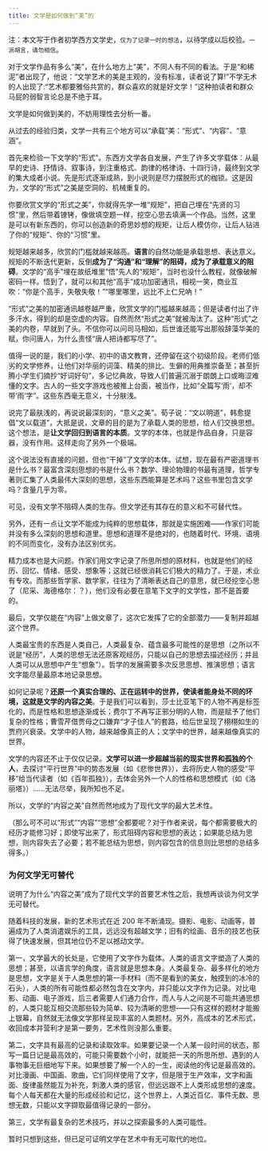```yaml
---
title: 文学是如何做到“美”的
---
```


注：本文写于作者初学西方文学史，`仅为了记录一时的想法`，以待学成以后校验。`一派胡言，请勿相信`。

对于文学作品有多么“美”，在什么地方上“美”，不同人有不同的看法。于是“和稀泥”者出现了，他说：“文学艺术的美是主观的，没有标准，读者说了算!”不学无术的人出现了:“艺术都要雅俗共赏的，群众喜欢的就是好文学！”这种拍读者和群众马屁的弱智言论总是不绝于耳。

文学是如何做到美的，不妨用理性去分析一番。

从过去的经验归类，文学一共有三个地方可以“承载”美：“形式”、“内容”、“意涵”。

首先来检验一下文学的“形式”。东西方文学各自发展，产生了许多文学载体：从最早的史诗、抒情诗、叙事诗，到注重格式、韵律的格律诗、十四行诗，最终到文学的集大成者小说。先是形式逐渐成熟，到小说则是尽力摆脱形式的枷锁。这是因为，文学的“形式”之美是空洞的、机械重复的。

你要欣赏文学的“形式之美”，你就得先学一堆“规矩”，把自己埋在“先贤的习惯”里，然后带着镣铐，像做填空题一样，挖空心思去填满一个作品。当然，这里是可以有新东西的，你可以创造新的奇思妙想的规矩，让后人模仿你，让后人钻进了你的“规矩”、你的“习惯”里。

规矩越来越多，欣赏的门槛就越来越高。**语言**的自然功能是承载思想、表达意义。规矩的不断迭代更新，反倒**成为了“沟通”和“理解”的阻碍，成为了承载意义的阻碍**。文学的“高手”埋在故纸堆里“悟”先人的“规矩”，当时也没什么教程，就像破解密码一样。悟到了，就可以和其他“高手”成功加密通讯，相视一笑，商业互吹：“你是个高手，失敬失敬！”“哪里哪里，远比不上仁兄吶！”

“形式”之美的加密通讯越卷越严重，欣赏文学的门槛越来越高；但是读者付出了许多汗水，得到的却是空虚的内容。自然而然“形式之美”就被淘汰了。这种“形式”之美的内卷，早就到了头。不信你可以问司马相如，后世谁还能写出那般辞藻华美的赋，你问唐人，为什么责怪“唐人把诗都写尽了”。

值得一说的是，我们的小学、初中的语文教育，还停留在这个初级阶段。老师们低劣的文学修养，让他们对华丽的词藻、精美的排比、生僻的用典推崇备至；甚至折腾小学生们摘抄“好词好句”，多记忆典故，导致人们普遍沉溺于朗朗上口或晦涩难懂的文字。古人的一些文字游戏也被推上台面，被当作，比如“全篇写‘雨‘，却不带‘雨’字”。这些东西毫无意义，十分肤浅。

说完了最肤浅的，再说说最深刻的，“意义之美”。荀子说：“文以明道”，韩愈提倡“文以载道”，大抵是说，文章的目的是为了承载人类的思想，给人们交换思想。这个想法，是**让文学回归到语言的本质**。文学的本体，也就是作品自身，只是容器，没有作用。这样走向了另外一个极端。

这个说法没有直接的问题，但也“干掉”了文学的本体。试想，现在最有严密道理书是什么书？最富含深刻思想的书是什么书？数学、理论物理的书最有道理，哲学专著则汇集了人类最伟大深刻的思想，这些东西能算是艺术吗？这些书里包含文学吗？含量几乎为零。

可见，没有文学不阻碍人类的生存。但文学还有其存在的意义和不可替代性。

另外，还有一点让文学不能成为纯粹的思想载体，那就是实施困难——作家们可能并没有多么深刻的思想和道里。思想和道理不是绝对的，也随着时代、环境、语境的不同而变化，没有办法区别优劣。

精力成本也是大问题。作家们用文字记录了所思所想的原材料，也就是他们的经历、回忆、情绪、感受、想象等；这就已经很消耗它们极大的精力了。于是，术业有专攻。而那些哲学家、数学家，往往为了清晰表达自己的意思，就已经挖空心思了（尼采、海德格尔：？），他们没有必要在意笔下文字的文学性，那不是首要的。

最后，文学仅能在“内容”上做文章了，这次它发挥了它的全部潜力——复制并超越这个世界。

人类最宝贵的东西是人类自己，人类最复杂、蕴含最多可能性的是思想（之所以不说是“经历”，人类的思想无法还原客观经历，只能以自己的思想去描述经历；并且人类可以从思想中产生“想象”）。哲学的发展需要多次反思思想、推演思想；语言文字能尽量最原本地记录思想。

如何记录呢？**还原一个真实合理的、正在运转中的世界，使读者能身处不同的环境，这就是文学的内容之美**。于是我们可以看到，莎士比亚笔下的人物不再是标签化的，而是性格和思想逐渐成长；费尔丁不再写正邪分明的人物，而是赋予了他们复杂的性格；曹雪芹借贾母之口嫌弃“才子佳人”的套路，给后世呈现了栩栩如生的贾府兴衰录。文学中的人物，越来越像真正的人；文学中的世界，越来越像真实的世界。

文学的内容还不止于仅仅记录。**文学可以进一步超越当前的现实世界和孤独的个人**，去探讨“平行世界”中的势态发展（如《悲惨世界》），去将历史人物的感受“平移”给当代读者（如《百年孤独》），去体会另外一个人的性格和思想模式（如《洛丽塔》）……无法尽举，我所知也不足。

所以，文学的“内容之美”自然而然地成为了现代文学的最大艺术性。

（那么可不可以“形式”“内容”“思想”全都要呢？对于作者来说，每个都需要极大的经历才能修习好；即使写出来了，形式阻碍内容和思想的表达；如果能总结为思想，则内容失去了必要；若不能总结为思想，则内容包含的信息则比思想的总结多得多。）


### 为何文学无可替代

说明了为什么“内容之美”成为了现代文学的首要艺术性之后，我想再谈谈为何文学无可替代。

随着科技的发展，新的艺术形式在近 200 年不断涌现。摄影、电影、动画等，普遍成为了人类消遣娱乐的工具，远远没有超越文学；旧有的绘画、音乐的技艺也获得了快速发展，但其地位仍不足以撼动文学。

第一，文学最大的长处是，它使用了文字作为载体。人类的语言文字塑造了人类的思想；甚至，以语言学的角度，语言就是思想本身。人类最复杂、最多样化的地方是思想，文字是关于人类思想的第一手材料（而不是看到的美女，触摸到的冰冷的石头），人类的所有可能性都必然包含在文字内，并只能以文字作为记录。对比电影、动画、电子游戏，后三者需要人们通力合作，而人与人之间是不可能共通思想的，人类只能互相交流那些较为简单、较为清晰的思想——只有这样的题材才能搬上银幕，自然就无法像文学那样呈现丰富的人类题材。另外，高成本的艺术形式，收回成本并营利才是第一要务，艺术性则没那么重要。

第二，文字具有最高的记录和读取效率。如果要记录一个人某一段时间的状态，那写一篇日记是最高效的，可能只需要数个小时，就能把一天的所思所想、遇到的人事物事无巨细地写下来。如果想要了解一个人的一生，阅读他的传记是最高效的。对比漫画、中国画、歌曲，它们同样使用了文字，但是限于生产效率，文字和画面、旋律虽然能互为补充，刺激人类的感官，但远远跟不上人类形成思想的速度。每个人每天都在大量的形成经验和记忆，这个世界上，人类近百亿、事件无数、思想无数，只能以文字撷取最值得记录的一部分。

第三，文学有最复杂的艺术技巧，并以之探索最多的人类可能性。

暂时只想到这些，但已足可证明文学在艺术中有无可取代的地位。